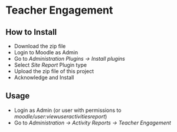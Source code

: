 # Teacher Engagement

## How to Install

* Download the zip file
* Login to Moodle as Admin
* Go to _Administration Plugins -> Install plugins_
* Select _Site Report_ Plugin type
* Upload the zip file of this project
* Acknowledge and Install

## Usage

* Login as Admin (or user with permissions to _moodle/user:viewuseractivitiesreport_)
* Go to _Administration -> Activity Reports -> Teacher Engagement_
